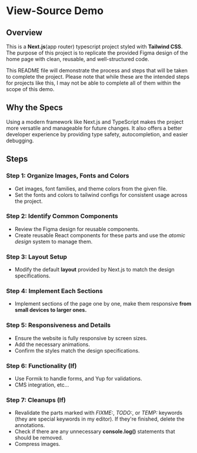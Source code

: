# View-Source Demo

## Overview

This is a **Next.js**(app router) typescript project styled with **Tailwind CSS**. The purpose of this project is to replicate the provided Figma design of the home page with clean, reusable, and well-structured code.

This README file will demonstrate the process and steps that will be taken to complete the project. Please note that while these are the intended steps for projects like this, I may not be able to complete all of them within the scope of this demo.

## Why the Specs

Using a modern framework like Next.js and TypeScript makes the project more versatile and manageable for future changes. It also offers a better developer experience by providing type safety, autocompletion, and easier debugging.

## Steps

### Step 1: Organize Images, Fonts and Colors

- Get images, font families, and theme colors from the given file.
- Set the fonts and colors to tailwind configs for consistent usage across the project.

### Step 2: Identify Common Components

- Review the Figma design for reusable components.
- Create reusable React components for these parts and use the _atomic design_ system to manage them.

### Step 3: Layout Setup

- Modify the default **layout** provided by Next.js to match the design specifications.

### Step 4: Implement Each Sections

- Implement sections of the page one by one, make them responsive **from small devices to larger ones.**

### Step 5: Responsiveness and Details

- Ensure the website is fully responsive by screen sizes.
- Add the necessary animations.
- Confirm the styles match the design specifications.

### Step 6: Functionality (If)

- Use Formik to handle forms, and Yup for validations.
- CMS integration, etc...

### Step 7: Cleanups (If)

- Revalidate the parts marked with _FIXME:_, _TODO:_, or _TEMP:_ keywords (they are special keywords in my editor). If they're finished, delete the annotations.
- Check if there are any unnecessary **console.log()** statements that should be removed.
- Compress images.
